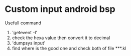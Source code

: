 # Custom input android bsp

Usefull command

1. 'getevent -l'
2. check the hexa value then convert it to decimal
3. 'dumpsys input'
4. find where is the good one and check both of file ***.kl
